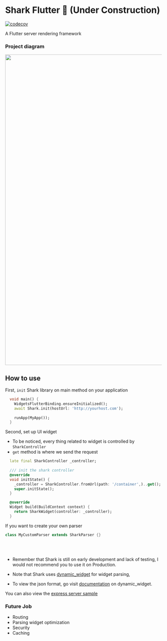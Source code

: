 # Shark Flutter 🦈 (Under Construction)

[![codecov](https://codecov.io/gh/lau1944/shark/branch/dev/graph/badge.svg?token=USH2YH4BK1)](https://codecov.io/gh/lau1944/shark)

A Flutter server rendering framework 

### Project diagram

<img src="https://github.com/lau1944/shark/blob/dev/shark_diagram.png?raw=true" width="1000" >

## How to use 

First, `init` Shark library on main method on your application

```dart
  void main() {
    WidgetsFlutterBinding.ensureInitialized();
    await Shark.init(hostUrl: 'http://yourhost.com');
    
    runApp(MyApp());
  }
```

Second, set up UI widget

* To be noticed, every thing related to widget is controlled by `SharkController`
* `get` method is where we send the request 

``` dart
  late final SharkController _controller;
  
  /// init the shark controller
  @override
  void initState() {
    _controller = SharkController.fromUrl(path: '/container',)..get();
    super.initState();
  }

  @override
  Widget build(BuildContext context) {
    return SharkWidget(controller: _controller);
  }
```

If you want to create your own parser

``` dart
class MyCustomParser extends SharkParser {}
```

<br></br>
* Remember that Shark is still on early development and lack of testing, I would not recommend you to use it on Production.

* Note that Shark uses [dynamic_widget](https://pub.dev/packages/dynamic_widget) for widget parsing,
* To view the json format, go visit [documentation](https://github.com/dengyin2000/dynamic_widget/blob/master/WIDGETS.md) on dynamic_widget.

You can also view the [express server sample](https://github.com/lau1944/shark-server)

### Future Job

 - Routing 
 - Parsing widget optimization
 - Security
 - Caching
